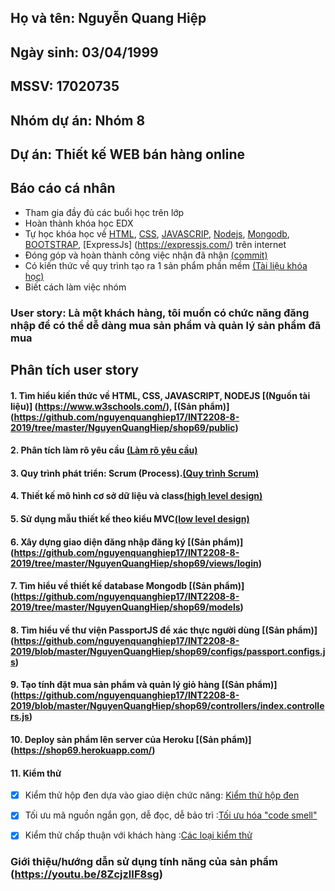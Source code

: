 ﻿## Họ và tên: Nguyễn Quang Hiệp
## Ngày sinh: 03/04/1999
## MSSV: 17020735
## Nhóm dự án: Nhóm 8
## Dự án: Thiết kế WEB bán hàng online

## Báo cáo cá nhân
* Tham gia đầy đủ các buổi học trên lớp
* Hoàn thành khóa học EDX
* Tự học khóa học về [HTML](https://www.w3schools.com/html/default.asp), [CSS](https://www.w3schools.com/css/default.asp),
[JAVASCRIP](https://www.w3schools.com/js/default.asp), [Nodejs](https://nodejs.org/en/), [Mongodb](https://www.mongodb.com/),
[BOOTSTRAP](https://www.w3schools.com/bootstrap/default.asp), [ExpressJs] (https://expressjs.com/) trên internet
* Đóng góp và hoàn thành công việc nhận đã nhận [(commit)](https://github.com/nguyenquanghiep17/INT2208-8-2019/tree/master/NguyenQuangHiep)
* Có kiến thức về quy trình tạo ra 1 sản phẩm phần mềm 
[(Tài liệu khóa học)](https://docs.google.com/document/d/1a4i_31R8WBUAnF91syr1FwBpKoAiTY6rEJt1xWjb74M/edit)
* Biết cách làm việc nhóm

### User story: Là một khách hàng, tôi muốn có chức năng đăng nhập để có thể dễ dàng mua sản phẩm và quản lý sản phẩm đã mua

## Phân tích user story

#### 1. Tìm hiểu kiến thức về HTML, CSS, JAVASCRIPT, NODEJS [(Nguồn tài liệu)] (https://www.w3schools.com/), [(Sản phẩm)] (https://github.com/nguyenquanghiep17/INT2208-8-2019/tree/master/NguyenQuangHiep/shop69/public)
#### 2. Phân tích làm rõ yêu cầu [(Làm rõ yêu cầu)](https://docs.google.com/document/d/1a4i_31R8WBUAnF91syr1FwBpKoAiTY6rEJt1xWjb74M/edit#heading=h.fvjpas4blmex) 
#### 3. Quy trình phát triển: Scrum (Process).[(Quy trình Scrum)](https://docs.google.com/document/d/1a4i_31R8WBUAnF91syr1FwBpKoAiTY6rEJt1xWjb74M/edit#heading=h.wgcflgn6nhvc)
#### 4. Thiết kế mô hình cơ sở dữ liệu và class[(high level design)](https://docs.google.com/document/d/1a4i_31R8WBUAnF91syr1FwBpKoAiTY6rEJt1xWjb74M/edit#heading=h.s1gtpk2qxmyz)
#### 5. Sử dụng mẫu thiết kế theo kiểu MVC[(low level design)](https://docs.google.com/document/d/1a4i_31R8WBUAnF91syr1FwBpKoAiTY6rEJt1xWjb74M/edit#heading=h.kehlqoeo6d9r)
#### 6. Xây dựng giao diện đăng nhập đăng ký [(Sản phẩm)] (https://github.com/nguyenquanghiep17/INT2208-8-2019/tree/master/NguyenQuangHiep/shop69/views/login)
#### 7. Tìm hiểu về thiết kế database Mongodb [(Sản phẩm)] (https://github.com/nguyenquanghiep17/INT2208-8-2019/tree/master/NguyenQuangHiep/shop69/models)
#### 8. Tìm hiểu về thư viện PassportJS để xác thực người dùng [(Sản phẩm)] (https://github.com/nguyenquanghiep17/INT2208-8-2019/blob/master/NguyenQuangHiep/shop69/configs/passport.configs.js)
#### 9. Tạo tính đặt mua sản phẩm và quản lý giỏ hàng [(Sản phẩm)] (https://github.com/nguyenquanghiep17/INT2208-8-2019/blob/master/NguyenQuangHiep/shop69/controllers/index.controllers.js)
#### 10. Deploy sản phẩm lên server của Heroku [(Sản phẩm)] (https://shop69.herokuapp.com/)
#### 11. Kiểm thử
- [x] Kiểm thử hộp đen dựa vào giao diện chức năng: [Kiểm thử hộp đen](https://docs.google.com/document/d/1a4i_31R8WBUAnF91syr1FwBpKoAiTY6rEJt1xWjb74M/edit#heading=h.zhrswbsdiifd)

- [x] Tối ưu mã nguồn ngắn gọn, dễ đọc, dễ bảo trì :[Tối ưu hóa "code smell"](https://docs.google.com/document/d/1a4i_31R8WBUAnF91syr1FwBpKoAiTY6rEJt1xWjb74M/edit#heading=h.x5jzfha6cshw)

- [x] Kiểm thử chấp thuận với khách hàng :[Các loại kiểm thử](https://docs.google.com/document/d/1a4i_31R8WBUAnF91syr1FwBpKoAiTY6rEJt1xWjb74M/edit#heading=h.e3sa5k1h7i5n)
### Giới thiệu/hướng dẫn sử dụng tính năng của sản phẩm (https://youtu.be/8ZcjzlIF8sg)